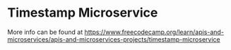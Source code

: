 # Timestamp Microservice

More info can be found at https://www.freecodecamp.org/learn/apis-and-microservices/apis-and-microservices-projects/timestamp-microservice
